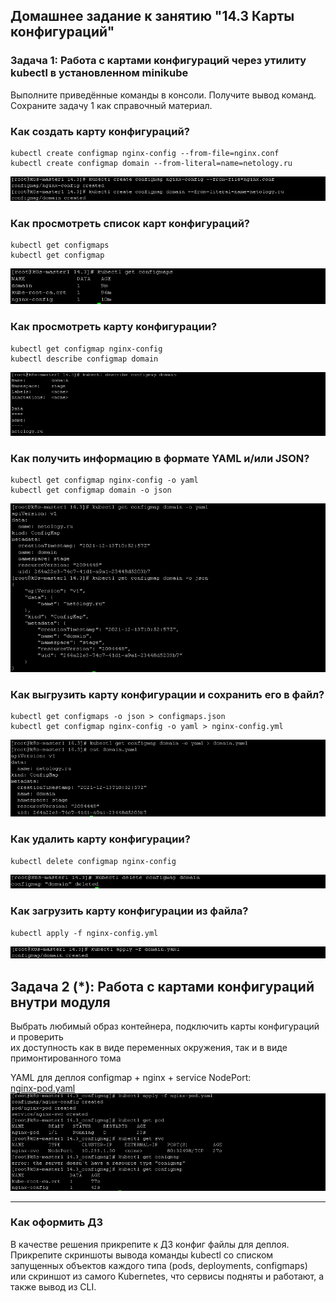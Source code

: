 ## Домашнее задание к занятию "14.3 Карты конфигураций" </br>
### Задача 1: Работа с картами конфигураций через утилиту kubectl в установленном minikube </br>
Выполните приведённые команды в консоли. Получите вывод команд. Сохраните задачу 1 как справочный материал. </br>

### Как создать карту конфигураций?
```
kubectl create configmap nginx-config --from-file=nginx.conf
kubectl create configmap domain --from-literal=name=netology.ru
```
![config_map](https://github.com/murzinvit/screen_1/blob/581e6513f7410ebfbb738bf8092f82661c034fd0/Kuber_config_map_create.jpg) </br>

### Как просмотреть список карт конфигураций?
```
kubectl get configmaps
kubectl get configmap
```
![get_config](https://github.com/murzinvit/screen_1/blob/ae4fdd313f6996087f6c3c16500536d8b57874e1/Kuber_get_config_.jpg) </br>

### Как просмотреть карту конфигурации?
```
kubectl get configmap nginx-config
kubectl describe configmap domain
```
![conf_map](https://github.com/murzinvit/screen_1/blob/4d5ba71474da7622ba6ae6150481fdd120250756/Kuber_describe_conf_map.jpg) </br>

### Как получить информацию в формате YAML и/или JSON?
```
kubectl get configmap nginx-config -o yaml
kubectl get configmap domain -o json
```
![](https://github.com/murzinvit/screen_1/blob/5fa0881cf7f90fc2918d2b9040116601296cbf48/Kuber_get_config_map_json_yaml.jpg) </br>

### Как выгрузить карту конфигурации и сохранить его в файл?
```
kubectl get configmaps -o json > configmaps.json
kubectl get configmap nginx-config -o yaml > nginx-config.yml
```
![download_yaml](https://github.com/murzinvit/screen_1/blob/e3c1510aba56bc109d4b5bbc4900c0491bee24ca/Kuber_configmap_download_yaml.jpg) </br>

### Как удалить карту конфигурации?
```
kubectl delete configmap nginx-config
```
![delete_configmap](https://github.com/murzinvit/screen_1/blob/9bb22f19f18e24123188103283d8d347add571fe/Kuber_delete_configmap.jpg) </br>

### Как загрузить карту конфигурации из файла?
```
kubectl apply -f nginx-config.yml
```
![](https://github.com/murzinvit/screen_1/blob/d80d22d7b2d2c73b434ecb16c7276a7664eb1ef9/Kuber_create_configmap_from_yaml.jpg) </br>

## Задача 2 (*): Работа с картами конфигураций внутри модуля </br>
Выбрать любимый образ контейнера, подключить карты конфигураций и проверить </br>
их доступность как в виде переменных окружения, так и в виде примонтированного тома </br>

YAML для деплоя configmap + nginx + service NodePort:  </br> 
[nginx-pod.yaml](https://github.com/murzinvit/14.3_configmap/blob/bec703ffe954f890c279020695c021fba519d451/nginx-pod.yaml) </br>
![](https://github.com/murzinvit/screen_1/blob/eaada1ec3a5425be13703d82552defc0e822d459/Kuber_get_configmap_po.jpg) </br>

---

### Как оформить ДЗ
В качестве решения прикрепите к ДЗ конфиг файлы для деплоя. Прикрепите скриншоты вывода команды kubectl со списком запущенных объектов каждого типа (pods, deployments, configmaps) или скриншот из самого Kubernetes, что сервисы подняты и работают, а также вывод из CLI.

